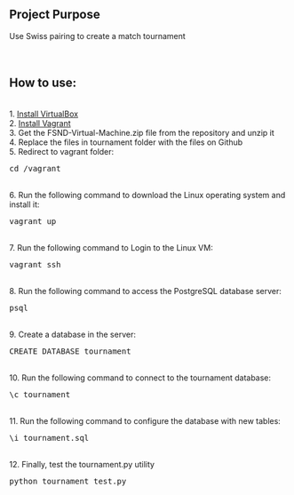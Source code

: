 ## Project Purpose

Use Swiss pairing to create a match tournament
<br />
<br />
<br />


## How to use:
<br />
1. <a href="https://www.virtualbox.org/wiki/Downloads" target="_blank">Install VirtualBox</a><br />
2. <a href="https://www.vagrantup.com/downloads.html" target="_blank">Install Vagrant</a><br />
3. Get the FSND-Virtual-Machine.zip file from the repository and unzip it<br />
4. Replace the files in tournament folder with the files on Github<br />
5. Redirect to vagrant folder: <pre>cd /vagrant</pre><br />
6. Run the following command to download the Linux operating system and install it: <pre>vagrant up</pre><br />
7. Run the following command to Login to the Linux VM: <pre>vagrant ssh</pre><br />
8. Run the following command to access the PostgreSQL database server: <pre>psql</pre><br />
9. Create a database in the server: <pre>CREATE DATABASE tournament</pre><br />
10. Run the following command to connect to the tournament database: <pre>\c tournament</pre><br />
11. Run the following command to configure the database with new tables: <pre>\i tournament.sql</pre><br />
12. Finally, test the tournament.py utility <pre>python tournament_test.py</pre><br />


